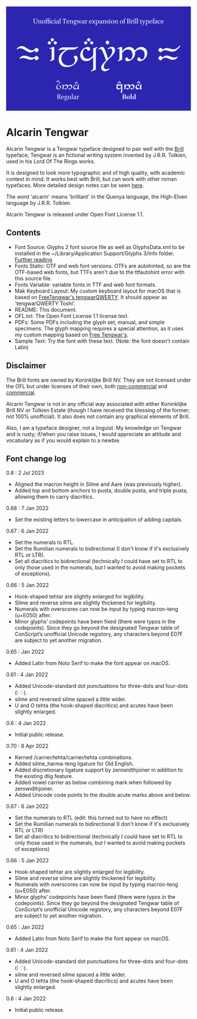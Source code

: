 ![Title image](title.svg)

# Alcarin Tengwar

Alcarin Tengwar is a Tengwar typeface designed to pair well with the [Brill](https://www.brill.com/brill-typeface) typeface; Tengwar is an fictional writing system invented by J.R.R. Tolkien, used in his Lord Of The Rings works.

It is designed to look more typographic and of high quality, with academic context in mind. It works best with Brill, but can work with other roman typefaces. More detailed design notes can be seen [here](https://tosche.net/fonts/alcarin-tengwar).

The word 'alcarin' means 'brilliant' in the Quenya language, the High-Elven language by J.R.R. Tolkien.

Alcarin Tengwar is released under Open Font License 1.1.

## Contents
- Font Source: Glyphs 2 font source file as well as GlyphsData.xml to be installed in the ~/Library/Application Support/Glyphs 3/Info folder. [Further reading](https://glyphsapp.com/learn/roll-your-own-glyph-data)
- Fonts Static: OTF and web font versions. OTFs are autohinted, so are the OTF-based web fonts, but TTFs aren't due to the ttfautohint error with this source file.
- Fonts Variable: variable fonts in TTF and web font formats.
- Mak Keyboard Layout: My custom keyboard layout for macOS that is based on [FreeTengwar's tengwarQWERTY](http://freetengwar.sourceforge.net/keylayouts.html). It should appear as 'tengwarQWERTY Toshi'.
- README: This document.
- OFL.txt: The Open Font License 1.1 license text.
- PDFs: Some PDFs including the glyph set, manual, and simple specimens. The glyph mapping requires a special attention, as it uses my custom mapping based on [Free Tengwar's](http://freetengwar.sourceforge.net/mapping.html).
- Sample Text: Try the font with these text. (Note: the font doesn't contain Latin)

## Disclaimer
The Brill fonts are owned by Koninklijke Brill NV. They are not licensed under the OFL but under licenses of their own, both [non-commercial](https://brill.com/page/BrillFont/brill-typeface) and [commercial](https://fonts.ilovetypography.com/superfamily/Brill).

Alcarin Tengwar is not in any official way associated with either Koninklijke Brill NV or Tolkien Estate (though I have received the blessing of the former; not 100% unofficial). It also does not contain any graphical elements of Brill.

Also, I am a typeface designer, not a linguist. My knowledge on Tengwar and is rusty; if/when you raise issues, I would appreciate an attitude and vocabulary as if you would explain to a newbie.

## Font change log
0.8 : 2 Jul 2023
- Aligned the macron height in Silme and Aare (was previously higher).
- Added top and bottom anchors to pusta, double pusta, and triple pusta, allowing them to carry diacritics.

0.68 : 7 Jan 2022
- Set the existing letters to lowercase in anticipation of adding capitals.

0.67 : 6 Jan 2022
- Set the numerals to RTL.
- Set the Rumilian numerals to bidirectional (I don't know if it's exclusively RTL or LTR).
- Set all diacritics to bidirectional (technically I could have set to RTL to only those used in the numerals, but I wanted to avoid making pockets of exceptions).

0.66 : 5 Jan 2022
- Hook-shaped tehtar are slightly enlarged for legibility.
- Silme and reverse silme are slightly thickened for legibility.
- Numerals with overscores can now be input by typing macron-teng (u+E050) after.
- Minor glyphs’ codepoints have been fixed (there were typos in the codepoints). Since they go beyond the designated Tengwar table of ConScript’s unofficial Unicode registory, any characters beyond E07F are subject to yet another migration.

0.65 : Jan 2022
- Added Latin from Noto Serif to make the font appear on macOS.

0.61 : 4 Jan 2022
- Added Unicode-standard dot punctuations for three-dots and four-dots (⁝ ⁘).
- silme and reversed silme spaced a little wider.
- U and O tehta (the hook-shaped diacritics) and acutes have been slightly enlarged.

0.6 : 4 Jan 2022
- Initial public release.

0.70 : 8 Apr 2022
- Kerned /carrier/tehta/carrier/tehta combinations.
- Added silme_harma-teng ligature for Old English.
- Added discretionary ligature support by zerowidthjoiner in addition to the existing dlig feature.
- Added vowel carrier as below combining mark when followed by zerowidthjoiner.
- Added Unicode code points to the double acute marks above and below.

0.67 : 6 Jan 2022
- Set the numerals to RTL (edit: this turned out to have no effect)
- Set the Rumilian numerals to bidirectional (I don't know if it's exclusively RTL or LTR)
- Set all diacritics to bidirectional (technically I could have set to RTL to only those used in the numerals, but I wanted to avoid making pockets of exceptions)

0.66 : 5 Jan 2022
- Hook-shaped tehtar are slightly enlarged for legibility.
- Silme and reverse silme are slightly thickened for legibility.
- Numerals with overscores can now be input by typing macron-teng (u+E050) after.
- Minor glyphs’ codepoints have been fixed (there were typos in the codepoints). Since they go beyond the designated Tengwar table of ConScript’s unofficial Unicode registory, any characters beyond E07F are subject to yet another migration.

0.65 : Jan 2022
- Added Latin from Noto Serif to make the font appear on macOS.

0.61 : 4 Jan 2022
- Added Unicode-standard dot punctuations for three-dots and four-dots (⁝ ⁘).
- silme and reversed silme spaced a little wider.
- U and O tehta (the hook-shaped diacritics) and acutes have been slightly enlarged.

0.6 : 4 Jan 2022
- Initial public release.
